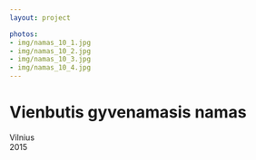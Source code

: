 ```yaml
---
layout: project

photos:
- img/namas_10_1.jpg
- img/namas_10_2.jpg
- img/namas_10_3.jpg
- img/namas_10_4.jpg
---
```

<h1>Vienbutis gyvenamasis namas</h1>
<p>Vilnius<br/>2015</p>
